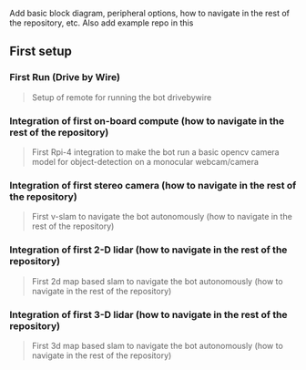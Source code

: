 Add basic block diagram, peripheral options, how to navigate in the rest of the repository, etc. 
Also add example repo in this 

## First setup

### First Run (Drive by Wire)

> Setup of remote for running the bot drivebywire

### Integration of first on-board compute (how to navigate in the rest of the repository)

> First Rpi-4 integration to make the bot run a basic opencv camera model for object-detection on a monocular webcam/camera

### Integration of first stereo camera (how to navigate in the rest of the repository)

> First v-slam to navigate the bot autonomously (how to navigate in the rest of the repository)

### Integration of first 2-D lidar (how to navigate in the rest of the repository)

> First 2d map based slam to navigate the bot autonomously (how to navigate in the rest of the repository)

### Integration of first 3-D lidar (how to navigate in the rest of the repository)

> First 3d map based slam to navigate the bot autonomously (how to navigate in the rest of the repository)


